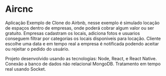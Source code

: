 # Aircnc

Aplicação Exemplo de Clone do Airbnb, nesse exemplo é simulado locação de espaços dentro de empresas, onde poderá cobrar algum valor
ou ser gratuito.
Empresas cadastram os locais, adiciona fotos e usuarios conseguem filtrar por categorias os locais disponiveis para locação.
Cliente escolhe uma data e em tempo real a empresa é notificada podendo aceitar ou rejeitar o pedido do usuário.

Projeto desenvolvido  usando as tecnologias: Node, React, e React Native.
Conexão a banco de dados não relacional MongoDB.
Tratamento em tempo real usando Socket.
